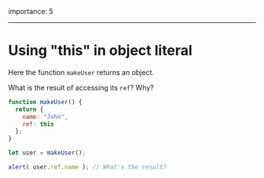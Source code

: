 importance: 5

---

# Using "this" in object literal

Here the function `makeUser` returns an object.

What is the result of accessing its `ref`? Why?

```js
function makeUser() {
  return {
    name: "John",
    ref: this
  };
}

let user = makeUser();

alert( user.ref.name ); // What's the result?
```

